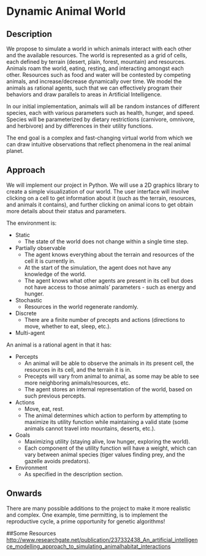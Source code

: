 # Dynamic Animal World

## Description
We propose to simulate a world in which animals interact with each other and the available resources. The world is represented as a grid of cells, each defined by terrain (desert, plain, forest, mountain) and resources. Animals roam the world, eating, resting, and interacting amongst each other. Resources such as food and water will be contested by competing animals, and increase/decrease dynamically over time. We model the animals as rational agents, such that we can effectively program their behaviors and draw parallels to areas in Artificial Intelligence.

In our initial implementation, animals will all be random instances of different species, each with various parameters such as health, hunger, and speed. Species will be parameterized by dietary restrictions (carnivore, omnivore, and herbivore) and by differences in their utility functions.

The end goal is a complex and fast-changing virtual world from which we can draw intuitive observations that reflect phenomena in the real animal planet.

## Approach
We will implement our project in Python. We will use a 2D graphics library to create a simple visualization of our world. The user interface will involve clicking on a cell to get information about it (such as the terrain, resources, and animals it contains), and further clicking on animal icons to get obtain more details about their status and parameters.

The environment is:
- Static
  - The state of the world does not change within a single time step.
- Partially observable
  - The agent knows everything about the terrain and resources of the cell it is currently in.
  - At the start of the simulation, the agent does not have any knowledge of the world.
  - The agent knows what other agents are present in its cell but does not have access to those animals’ parameters - such as energy and hunger.
- Stochastic
  - Resources in the world regenerate randomly.
- Discrete
  - There are a finite number of precepts and actions (directions to move, whether to eat, sleep, etc.).
- Multi-agent

An animal is a rational agent in that it has:
- Percepts
  - An animal will be able to observe the animals in its present cell, the resources in its cell, and the terrain it is in.
  - Precepts will vary from animal to animal, as some may be able to see more neighboring animals/resources, etc.
  - The agent stores an internal representation of the world, based on such previous percepts.
- Actions
  - Move, eat, rest.
  - The animal determines which action to perform by attempting to maximize its utility function while maintaining a valid state (some animals cannot travel into mountains, deserts, etc.).
- Goals
  - Maximizing utility (staying alive, low hunger, exploring the world).
  - Each component of the utility function will have a weight, which can vary between animal species (tiger values finding prey, and the gazelle avoids predators).
- Environment
  - As specified in the description section.

## Onwards
There are many possible additions to the project to make it more realistic and complex. One example, time permitting, is to implement the reproductive cycle, a prime opportunity for genetic algorithms!

##Some Resources
http://www.researchgate.net/publication/237332438_An_artificial_intelligence_modelling_approach_to_simulating_animalhabitat_interactions
